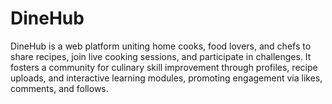 # DineHub
DineHub is a web platform uniting home cooks, food lovers, and chefs to share recipes, join live cooking sessions, and participate in challenges. It fosters a community for culinary skill improvement through profiles, recipe uploads, and interactive learning modules, promoting engagement via likes, comments, and follows.
